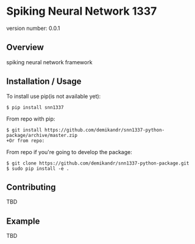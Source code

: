 Spiking Neural Network 1337
===============================

version number: 0.0.1

Overview
--------

spiking neural network framework 

Installation / Usage
--------------------

To install use pip(is not available yet):

    $ pip install snn1337

From repo with pip:

    $ git install https://github.com/demikandr/snn1337-python-package/archive/master.zip
    +Or from repo:

From repo if you're going to develop the package:
  		  
    $ git clone https://github.com/demikandr/snn1337-python-package.git
    $ sudo pip install -e .	
    
Contributing
------------

TBD

Example
-------

TBD
